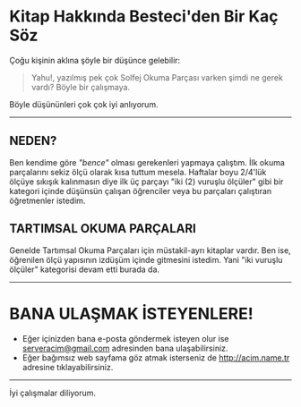 # Kitap Hakkında Besteci'den Bir Kaç Söz
Çoğu kişinin aklına şöyle bir düşünce gelebilir:

>Yahu!, yazılmış pek çok Solfej Okuma Parçası varken şimdi ne gerek vardı? Böyle bir çalışmaya.

Böyle düşününleri çok çok iyi anlıyorum.

- - -

## NEDEN?
Ben kendime göre _"bence"_ olması gerekenleri yapmaya çalıştım. İlk okuma parçalarını sekiz ölçü olarak kısa tuttum mesela.
Haftalar boyu 2/4'lük ölçüye sıkışık kalınmasın diye ilk üç parçayı "iki (2) vuruşlu ölçüler" gibi bir kategori içinde düşünsün çalışan öğrenciler veya bu parçaları çalıştıran öğretmenler istedim.

## TARTIMSAL OKUMA PARÇALARI
Genelde Tartımsal Okuma Parçaları için müstakil-ayrı kitaplar vardır. Ben ise, öğrenilen ölçü yapısının izdüşüm içinde gitmesini istedim. Yani "iki vuruşlu ölçüler" kategorisi devam etti burada da.



- - -

# BANA ULAŞMAK İSTEYENLERE!
* Eğer içinizden bana e-posta göndermek isteyen olur ise <serveracim@gmail.com> adresinden bana ulaşabilirsiniz.
* Eğer bağımsız web sayfama göz atmak isterseniz de <http://acim.name.tr> adresine tıklayabilirsiniz.

- - -

İyi çalışmalar diliyorum.



